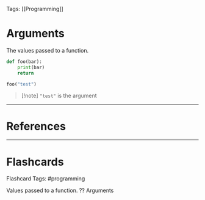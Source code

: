 Tags: [[Programming]]
# Arguments

The values passed to a function.

```python
def foo(bar):
	print(bar)
	return

foo("test")
```

>[!note] `"test"` is the argument

---
# References

---
# Flashcards

Flashcard Tags: #programming

Values passed to a function.
??
Arguments
<!--SR:!2024-04-29,4,270!2024-04-29,4,270-->